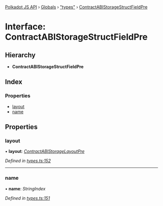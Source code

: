 [Polkadot JS API](../README.md) › [Globals](../globals.md) › ["types"](../modules/_types_.md) › [ContractABIStorageStructFieldPre](_types_.contractabistoragestructfieldpre.md)

# Interface: ContractABIStorageStructFieldPre

## Hierarchy

* **ContractABIStorageStructFieldPre**

## Index

### Properties

* [layout](_types_.contractabistoragestructfieldpre.md#layout)
* [name](_types_.contractabistoragestructfieldpre.md#name)

## Properties

###  layout

• **layout**: *[ContractABIStorageLayoutPre](../modules/_types_.md#contractabistoragelayoutpre)*

*Defined in [types.ts:152](https://github.com/polkadot-js/api/blob/fb4c840549/packages/api-contract/src/types.ts#L152)*

___

###  name

• **name**: *StringIndex*

*Defined in [types.ts:151](https://github.com/polkadot-js/api/blob/fb4c840549/packages/api-contract/src/types.ts#L151)*

